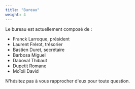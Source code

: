 ```yaml
---
title: "Bureau"
weight: 4
---
```


Le bureau est actuellement composé de :

- Franck Larroque, président
- Laurent Frérot, trésorier
- Bastien Duret, secrétaire
- Barbosa Miguel
- Daboval Thibaut
- Dupetit Romane
- Moïoli David

N'hésitez pas à vous rapprocher d'eux pour toute question.
